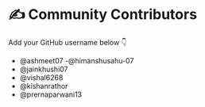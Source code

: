 # ✍️ Community Contributors  

Add your GitHub username below 👇  

- @ashmeet07
-@himanshusahu-07
- @jainkhushi07
- @vishal6268
- @kishanrathor
- @prernaparwani13
  

